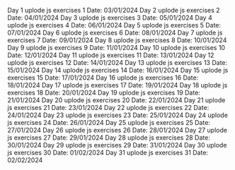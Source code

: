 Day 1 uplode js exercises 1 Date: 03/01/2024
Day 2 uplode js exercises 2 Date: 04/01/2024
Day 3 uplode js exercises 3 Date: 05/01/2024
Day 4 uplode js exercises 4 Date: 06/01/2024
Day 5 uplode js exercises 5 Date: 07/01/2024
Day 6 uplode js exercises 6 Date: 08/01/2024
Day 7 uplode js exercises 7 Date: 09/01/2024
Day 8 uplode js exercises 8 Date: 10/01/2024
Day 9 uplode js exercises 9 Date: 11/01/2024
Day 10 uplode js exercises 10 Date: 12/01/2024
Day 11 uplode js exercises 11 Date: 13/01/2024
Day 12 uplode js exercises 12 Date: 14/01/2024
Day 13 uplode js exercises 13 Date: 15/01/2024
Day 14 uplode js exercises 14 Date: 16/01/2024
Day 15 uplode js exercises 15 Date: 17/01/2024
Day 16 uplode js exercises 16 Date: 18/01/2024
Day 17 uplode js exercises 17 Date: 19/01/2024
Day 18 uplode js exercises 18 Date: 20/01/2024
Day 19 uplode js exercises 19 Date: 21/01/2024
Day 20 uplode js exercises 20 Date: 22/01/2024
Day 21 uplode js exercises 21 Date: 23/01/2024
Day 22 uplode js exercises 22 Date: 24/01/2024
Day 23 uplode js exercises 23 Date: 25/01/2024
Day 24 uplode js exercises 24 Date: 26/01/2024
Day 25 uplode js exercises 25 Date: 27/01/2024
Day 26 uplode js exercises 26 Date: 28/01/2024
Day 27 uplode js exercises 27 Date: 29/01/2024
Day 28 uplode js exercises 28 Date: 30/01/2024
Day 29 uplode js exercises 29 Date: 31/01/2024
Day 30 uplode js exercises 30 Date: 01/02/2024
Day 31 uplode js exercises 31 Date: 02/02/2024
